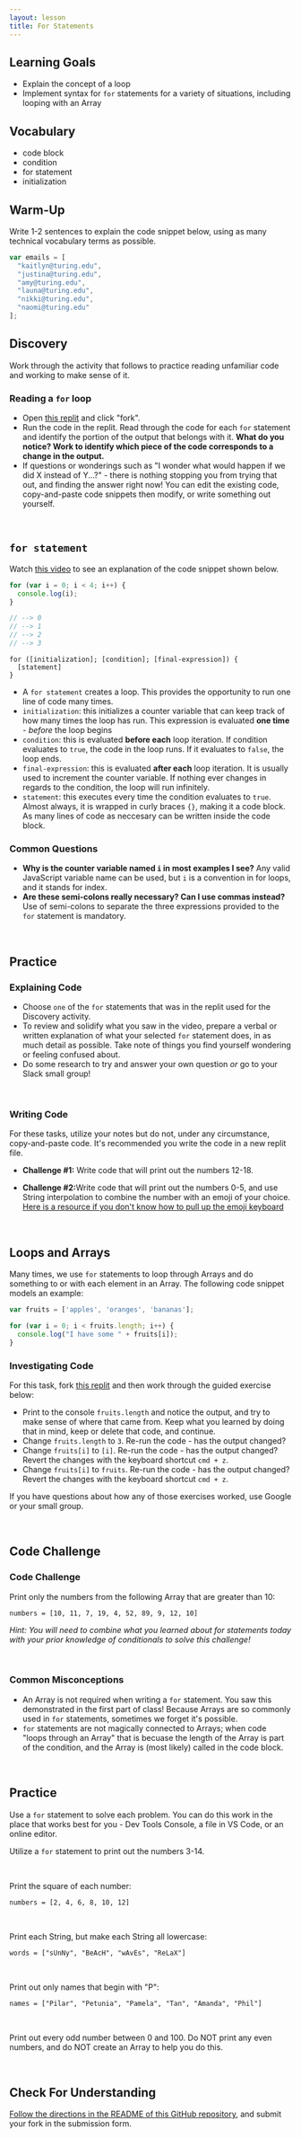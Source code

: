 ```yaml
---
layout: lesson
title: For Statements
---
```


## Learning Goals

- Explain the concept of a loop
- Implement syntax for `for` statements for a variety of situations, including looping with an Array

## Vocabulary

- <span class="vocab">code block</span>
- <span class="vocab">condition</span>
- <span class="vocab">for statement</span>
- <span class="vocab">initialization</span>

## Warm-Up

Write 1-2 sentences to explain the code snippet below, using as many technical vocabulary terms as possible.

```javascript
var emails = [
  "kaitlyn@turing.edu",
  "justina@turing.edu",
  "amy@turing.edu",
  "launa@turing.edu",
  "nikki@turing.edu",
  "naomi@turing.edu"
];
```

## Discovery

Work through the activity that follows to practice reading unfamiliar code and working to make sense of it. 

<div class="s-card">
  <h3>Reading a <code>for</code> loop</h3>
  <ul>
    <li>Open <a href="https://replit.com/@turingschool/for-statements#index.js" target="blank">this replit</a> and click "fork".</li>
    <li>Run the code in the replit. Read through the code for each <code>for</code> statement and identify the portion of the output that belongs with it. <strong>What do you notice? Work to identify which piece of the code corresponds to a change in the output.</strong></li>
    <li>If questions or wonderings such as "I wonder what would happen if we did X instead of Y...?" - there is nothing stopping you from trying that out, and finding the answer right now! You can edit the existing code, copy-and-paste code snippets then modify, or write something out yourself.</li>
  </ul>
</div>
<br>

## `for statement`

Watch <a target="blank" href="https://www.youtube.com/watch?v=vLu8cOE7YKc">this video</a> to see an explanation of the code snippet shown below.

```javascript
for (var i = 0; i < 4; i++) {
  console.log(i);
}

// --> 0
// --> 1
// --> 2
// --> 3
```

```
for ([initialization]; [condition]; [final-expression]) {
  [statement]
}
```

- A <code><span class="vocab">for statement</span></code> creates a loop. This provides the opportunity to run one line of code many times.
- <code><span class="vocab">initialization</span></code>: this initializes a counter variable that can keep track of how many times the loop has run. This expression is evaluated **one time** - _before_ the loop begins
- <code><span class="vocab">condition</span></code>: this is evaluated **before each** loop iteration. If condition evaluates to `true`, the code in the loop runs. If it evaluates to `false`, the loop ends.
- `final-expression`: this is evaluated **after each** loop iteration. It is usually used to increment the counter variable. If nothing ever changes in regards to the condition, the loop will run infinitely.
- `statement`: this executes every time the condition evaluates to `true`. Almost always, it is wrapped in curly braces `{}`, making it a <span class="vocab">code block</span>. As many lines of code as neccesary can be written inside the code block.

<div class="s-card s-border-yellow-500">
  <h3>Common Questions</h3>
  <ul>
    <li><strong>Why is the counter variable named <code>i</code> in most examples I see?</strong> Any valid JavaScript variable name can be used, but <code>i</code> is a convention in for loops, and it stands for index.</li>
    <li><strong>Are these semi-colons really necessary? Can I use commas instead?</strong> Use of semi-colons to separate the three expressions provided to the <code>for</code> statement is mandatory.</li>
  </ul>
</div>
<br>

## Practice

<div class="s-card">
  <h3>Explaining Code</h3>
  <ul>
    <li>Choose <code>one</code> of the <code>for</code> statements that was in the replit used for the Discovery activity.</li>
    <li>To review and solidify what you saw in the video, prepare a verbal or written explanation of what your selected <code>for</code> statement does, in as much detail as possible. Take note of things you find yourself wondering or feeling confused about.</li>
    <li>Do some research to try and answer your own question <em>or</em> go to your Slack small group!</li>
  </ul>
</div>
<br>

<div class="s-card">
 <h3>Writing Code</h3>
  <p>For these tasks, utilize your notes but do not, under any circumstance, copy-and-paste code. It's recommended you write the code in a new replit file.</p>
  <ul>
    <li><strong>Challenge #1:</strong> Write code that will print out the numbers 12-18.</li>
  </ul>
  <ul>
    <li><strong>Challenge #2:</strong>Write code that will print out the numbers 0-5, and use String interpolation to combine the number with an emoji of your choice. <a href="https://www.google.com/search?q=pull+up+emoji+keyboard+on+mac&oq=pull+up+emoji+keyboard+on+mac&aqs=chrome..69i57j0i22i30j0i390l3.3556j0j1&sourceid=chrome&ie=UTF-8&safe=active&ssui=on" target="blank">Here is a resource if you don't know how to pull up the emoji keyboard</a></li>
  </ul>
</div>
<br>

## Loops and Arrays

Many times, we use `for` statements to loop through Arrays and do something to or with each element in an Array. The following code snippet models an example:

```javascript
var fruits = ['apples', 'oranges', 'bananas'];

for (var i = 0; i < fruits.length; i++) {
  console.log("I have some " + fruits[i]);
}
```

<div class="s-card">
 <h3>Investigating Code</h3>
  <p>For this task, fork <a href="https://replit.com/@turingschool/for-arrays#index.js" target="blank">this replit</a> and then work through the guided exercise below:</p> 
  <ul>
    <li>Print to the console <code>fruits.length</code> and notice the output, and try to make sense of where that came from. Keep what you learned by doing that in mind, keep or delete that code, and continue.</li>
    <li>Change <code>fruits.length</code> to <code>3</code>. Re-run the code - has the output changed?</li>
    <li>Change <code>fruits[i]</code> to <code>[i]</code>. Re-run the code - has the output changed? Revert the changes with the keyboard shortcut <code>cmd + z</code>.</li>
    <li>Change <code>fruits[i]</code> to <code>fruits</code>. Re-run the code - has the output changed? Revert the changes with the keyboard shortcut <code>cmd + z</code>.</li>
  </ul>
  <p>If you have questions about how any of those exercises worked, use Google or your small group.</p>
</div>
<br>

## Code Challenge

<div class="s-card">
  <h3>Code Challenge</h3>
  <p>Print only the numbers from the following Array that are greater than 10:</p>
  <p><code>numbers = [10, 11, 7, 19, 4, 52, 89, 9, 12, 10]</code></p>
  <p><em>Hint: You will need to combine what you learned about for statements today with your prior knowledge of conditionals to solve this challenge!</em></p>
</div>
<br>

<div class="s-card s-border-yellow-500">
  <h3>Common Misconceptions</h3>
  <ul>
    <li>An Array is not required when writing a <code>for</code> statement. You saw this demonstrated in the first part of class! Because Arrays are so commonly used in <code>for</code> statements, sometimes we forget it's possible.</li>
    <li><code>for</code> statements are not magically connected to Arrays; when code "loops through an Array" that is becuase the length of the Array is part of the condition, and the Array is (most likely) called in the code block.</li>
  </ul>
</div>
<br>

## Practice

Use a `for` statement to solve each problem. You can do this work in the place that works best for you - Dev Tools Console, a file in VS Code, or an online editor.

<div class="s-card">
  <p>Utilize a <code>for</code> statement to print out the numbers 3-14.</p>
</div>
<br>

<div class="s-card">
  <p>Print the square of each number:</p>
  <p><code>numbers = [2, 4, 6, 8, 10, 12]</code></p>
</div>
<br>

<div class="s-card">
  <p>Print each String, but make each String all lowercase:</p>
  <p><code>words = ["sUnNy", "BeAcH", "wAvEs", "ReLaX"]</code></p>
</div>
<br>

<div class="s-card">
  <p>Print out only names that begin with "P":</p>
  <p><code>names = ["Pilar", "Petunia", "Pamela", "Tan", "Amanda", "Phil"]</code></p>
</div>
<br>

<div class="s-card">
  <p>Print out every odd number between 0 and 100. Do NOT print any even numbers, and do NOT create an Array to help you do this.</p>
</div>
<br>

## Check For Understanding

[Follow the directions in the README of this GitHub repository](https://github.com/turingschool/m0_fe_for), and submit your fork in the submission form.

<br>
<br>
<br>
